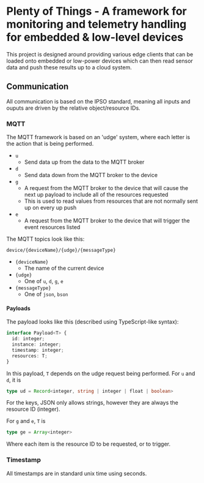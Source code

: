 # Plenty of Things - A framework for monitoring and telemetry handling for embedded & low-level devices

This project is designed around providing various edge clients that can be loaded onto embedded or low-power devices which can then read sensor data and push these results up to a cloud system.

## Communication

All communication is based on the IPSO standard, meaning all inputs and ouputs are driven by the relative object/resource IDs.

### MQTT

The MQTT framework is based on an 'udge' system, where each letter is the action that is being performed.

- `u`
  - Send data up from the data to the MQTT broker
- `d`
  - Send data down from the MQTT broker to the device
- `g`
  - A request from the MQTT broker to the device that will cause the next up payload to include all of the resources requested
  - This is used to read values from resources that are not normally sent up on every up push
- `e`
  - A request from the MQTT broker to the device that will trigger the event resources listed

The MQTT topics look like this:

```
device/{deviceName}/{udge}/{messageType}
```

- `{deviceName}`
  - The name of the current device
- `{udge}`
  - One of `u`, `d`, `g`, `e`
- `{messageType}`
  - One of `json`, `bson`

#### Payloads

The payload looks like this (described using TypeScript-like syntax):

```ts
interface Payload<T> {
  id: integer;
  instance: integer;
  timestamp: integer;
  resources: T;
}
```

In this payload, `T` depends on the udge request being performed. For `u` and `d`, it is

```ts
type ud = Record<integer, string | integer | float | boolean>
```

For the keys, JSON only allows strings, however they are always the resource ID (integer).

For `g` and `e`, `T` is

```ts
type ge = Array<integer>
```

Where each item is the resource ID to be requested, or to trigger.

### Timestamp

All timestamps are in standard unix time using seconds.
